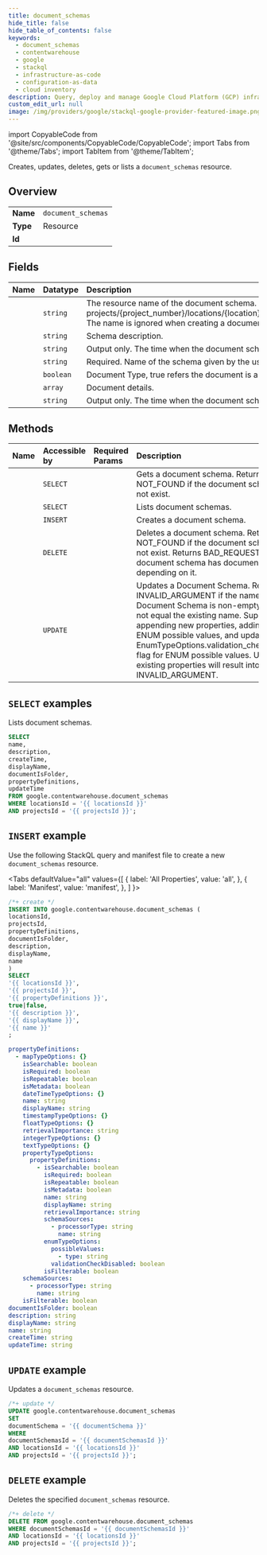 ```yaml
---
title: document_schemas
hide_title: false
hide_table_of_contents: false
keywords:
  - document_schemas
  - contentwarehouse
  - google
  - stackql
  - infrastructure-as-code
  - configuration-as-data
  - cloud inventory
description: Query, deploy and manage Google Cloud Platform (GCP) infrastructure and resources using SQL
custom_edit_url: null
image: /img/providers/google/stackql-google-provider-featured-image.png
---
```


import CopyableCode from '@site/src/components/CopyableCode/CopyableCode';
import Tabs from '@theme/Tabs';
import TabItem from '@theme/TabItem';

Creates, updates, deletes, gets or lists a <code>document_schemas</code> resource.

## Overview
<table><tbody>
<tr><td><b>Name</b></td><td><code>document_schemas</code></td></tr>
<tr><td><b>Type</b></td><td>Resource</td></tr>
<tr><td><b>Id</b></td><td><CopyableCode code="google.contentwarehouse.document_schemas" /></td></tr>
</tbody></table>

## Fields
| Name | Datatype | Description |
|:-----|:---------|:------------|
| <CopyableCode code="name" /> | `string` | The resource name of the document schema. Format: projects/{project_number}/locations/{location}/documentSchemas/{document_schema_id}. The name is ignored when creating a document schema. |
| <CopyableCode code="description" /> | `string` | Schema description. |
| <CopyableCode code="createTime" /> | `string` | Output only. The time when the document schema is created. |
| <CopyableCode code="displayName" /> | `string` | Required. Name of the schema given by the user. Must be unique per project. |
| <CopyableCode code="documentIsFolder" /> | `boolean` | Document Type, true refers the document is a folder, otherwise it is a typical document. |
| <CopyableCode code="propertyDefinitions" /> | `array` | Document details. |
| <CopyableCode code="updateTime" /> | `string` | Output only. The time when the document schema is last updated. |

## Methods
| Name | Accessible by | Required Params | Description |
|:-----|:--------------|:----------------|:------------|
| <CopyableCode code="get" /> | `SELECT` | <CopyableCode code="documentSchemasId, locationsId, projectsId" /> | Gets a document schema. Returns NOT_FOUND if the document schema does not exist. |
| <CopyableCode code="list" /> | `SELECT` | <CopyableCode code="locationsId, projectsId" /> | Lists document schemas. |
| <CopyableCode code="create" /> | `INSERT` | <CopyableCode code="locationsId, projectsId" /> | Creates a document schema. |
| <CopyableCode code="delete" /> | `DELETE` | <CopyableCode code="documentSchemasId, locationsId, projectsId" /> | Deletes a document schema. Returns NOT_FOUND if the document schema does not exist. Returns BAD_REQUEST if the document schema has documents depending on it. |
| <CopyableCode code="patch" /> | `UPDATE` | <CopyableCode code="documentSchemasId, locationsId, projectsId" /> | Updates a Document Schema. Returns INVALID_ARGUMENT if the name of the Document Schema is non-empty and does not equal the existing name. Supports only appending new properties, adding new ENUM possible values, and updating the EnumTypeOptions.validation_check_disabled flag for ENUM possible values. Updating existing properties will result into INVALID_ARGUMENT. |

## `SELECT` examples

Lists document schemas.

```sql
SELECT
name,
description,
createTime,
displayName,
documentIsFolder,
propertyDefinitions,
updateTime
FROM google.contentwarehouse.document_schemas
WHERE locationsId = '{{ locationsId }}'
AND projectsId = '{{ projectsId }}'; 
```

## `INSERT` example

Use the following StackQL query and manifest file to create a new <code>document_schemas</code> resource.

<Tabs
    defaultValue="all"
    values={[
        { label: 'All Properties', value: 'all', },
        { label: 'Manifest', value: 'manifest', },
    ]
}>
<TabItem value="all">

```sql
/*+ create */
INSERT INTO google.contentwarehouse.document_schemas (
locationsId,
projectsId,
propertyDefinitions,
documentIsFolder,
description,
displayName,
name
)
SELECT 
'{{ locationsId }}',
'{{ projectsId }}',
'{{ propertyDefinitions }}',
true|false,
'{{ description }}',
'{{ displayName }}',
'{{ name }}'
;
```
</TabItem>
<TabItem value="manifest">

```yaml
propertyDefinitions:
  - mapTypeOptions: {}
    isSearchable: boolean
    isRequired: boolean
    isRepeatable: boolean
    isMetadata: boolean
    dateTimeTypeOptions: {}
    name: string
    displayName: string
    timestampTypeOptions: {}
    floatTypeOptions: {}
    retrievalImportance: string
    integerTypeOptions: {}
    textTypeOptions: {}
    propertyTypeOptions:
      propertyDefinitions:
        - isSearchable: boolean
          isRequired: boolean
          isRepeatable: boolean
          isMetadata: boolean
          name: string
          displayName: string
          retrievalImportance: string
          schemaSources:
            - processorType: string
              name: string
          enumTypeOptions:
            possibleValues:
              - type: string
            validationCheckDisabled: boolean
          isFilterable: boolean
    schemaSources:
      - processorType: string
        name: string
    isFilterable: boolean
documentIsFolder: boolean
description: string
displayName: string
name: string
createTime: string
updateTime: string

```
</TabItem>
</Tabs>

## `UPDATE` example

Updates a <code>document_schemas</code> resource.

```sql
/*+ update */
UPDATE google.contentwarehouse.document_schemas
SET 
documentSchema = '{{ documentSchema }}'
WHERE 
documentSchemasId = '{{ documentSchemasId }}'
AND locationsId = '{{ locationsId }}'
AND projectsId = '{{ projectsId }}';
```

## `DELETE` example

Deletes the specified <code>document_schemas</code> resource.

```sql
/*+ delete */
DELETE FROM google.contentwarehouse.document_schemas
WHERE documentSchemasId = '{{ documentSchemasId }}'
AND locationsId = '{{ locationsId }}'
AND projectsId = '{{ projectsId }}';
```
